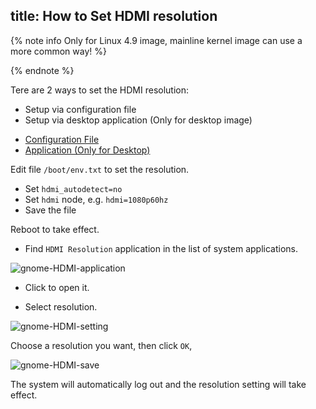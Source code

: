 title: How to Set HDMI resolution
---

{% note info Only for Linux 4.9 image, mainline kernel image can use a more common way! %}

{% endnote %}

Tere are 2 ways to set the HDMI resolution:

* Setup via configuration file
* Setup via desktop application (Only for desktop image)


<ul class="nav nav-tabs" id="myTab" role="tablist">
  <li class="nav-item" role="presentation">
    <a class="nav-link active" id="file-tab" data-toggle="tab" href="#file" role="tab" aria-controls="file" aria-selected="true">Configuration File</a>
  </li>
  <li class="nav-item" role="presentation">
    <a class="nav-link" id="app-tab" data-toggle="tab" href="#app" role="tab" aria-controls="app" aria-selected="false">Application (Only for Desktop)</a>
  </li>
</ul>
<div class="tab-content" id="myTabContent">
<div class="tab-pane fade show active" id="file" role="tabpanel" aria-labelledby="file-tab">

Edit file `/boot/env.txt` to set the resolution. 

* Set `hdmi_autodetect=no`
* Set `hdmi` node, e.g. `hdmi=1080p60hz`
* Save the file

Reboot to take effect.

</div>
<div class="tab-pane fade show" id="app" role="tabpanel" aria-labelledby="app-tab">

* Find `HDMI Resolution` application in the list of system applications.

![gnome-HDMI-application](/linux/images/vim1/gnome-HDMI-application.png)

* Click to open it.

* Select resolution.

![gnome-HDMI-setting](/linux/images/vim1/gnome-HDMI-setting.png)

Choose a resolution you want, then click `OK`,

![gnome-HDMI-save](/linux/images/vim1/gnome-HDMI-save.png)

The system will automatically log out and the resolution setting will take effect.
